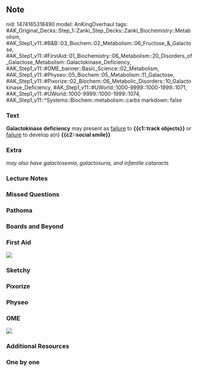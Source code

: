 ## Note
nid: 1474165318490
model: AnKingOverhaul
tags: #AK_Original_Decks::Step_1::Zanki_Step_Decks::Zanki_Biochemistry::Metabolism, #AK_Step1_v11::#B&B::03_Biochem::02_Metabolism::06_Fructose_&_Galactose, #AK_Step1_v11::#FirstAid::01_Biochemistry::06_Metabolism::20_Disorders_of_Galactose_Metabolism::Galactokinase_Deficiency, #AK_Step1_v11::#OME_banner::Basic_Science::02_Metabolism, #AK_Step1_v11::#Physeo::05_Biochem::05_Metabolism::11_Galactose, #AK_Step1_v11::#Pixorize::02_Biochem::06_Metabolic_Disorders::10_Galactokinase_Deficiency, #AK_Step1_v11::#UWorld::1000-9999::1000-1999::1071, #AK_Step1_v11::#UWorld::1000-9999::1000-1999::1074, #AK_Step1_v11::^Systems::Biochem::metabolism::carbs
markdown: false

### Text
<div>
  <b>Galactokinase deficiency</b> may present as <u>failure</u> to
  <b>{{c1::track objects}}</b> or <u>failure</u> to develop a(n)
  <b>{{c2::social smile}}</b>
</div>

### Extra
<i>may also have galactosemia, galactosuria, and infantile
cataracts</i>

### Lecture Notes


### Missed Questions


### Pathoma


### Boards and Beyond


### First Aid
<img src="tmpeTN1Xg.png">

### Sketchy


### Pixorize


### Physeo


### OME
<div class="ome-widget">
  <a href=
  "https://onlinemeded.org/spa/metabolism?ref=anki"><img src=
  "_OME_AnkiFlashcards_Topic_2.png"></a>
</div>

### Additional Resources


### One by one

